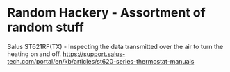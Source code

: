 # Random Hackery - Assortment of random stuff

Salus ST621RF(TX) - Inspecting the data transmitted over the air to turn the heating on and off.
https://support.salus-tech.com/portal/en/kb/articles/st620-series-thermostat-manuals




